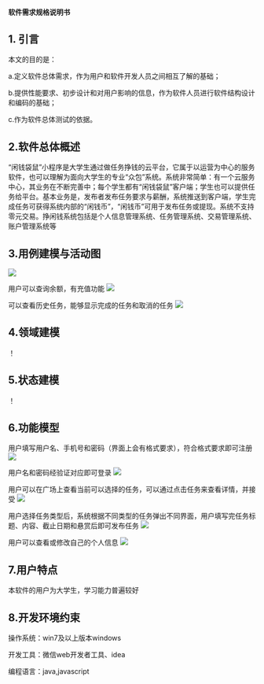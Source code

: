 #### 软件需求规格说明书

## 1.  引言

本文的目的是：

a.定义软件总体需求，作为用户和软件开发人员之间相互了解的基础；

b.提供性能要求、初步设计和对用户影响的信息，作为软件人员进行软件结构设计和编码的基础；

c.作为软件总体测试的依据。

## 2.软件总体概述

  “闲钱袋鼠”小程序是大学生通过做任务挣钱的云平台，它属于以运营为中心的服务软件，也可以理解为面向大学生的专业“众包”系统。系统非常简单：有一个云服务中心，其业务在不断完善中；每个学生都有“闲钱袋鼠”客户端；学生也可以提供任务给平台。基本业务是，发布者发布任务要求与薪酬，系统推送到客户端，学生完成任务可获得系统内部的“闲钱币”，“闲钱币”可用于发布任务或提现。系统不支持零元交易。挣闲钱系统包括是个人信息管理系统、任务管理系统、交易管理系统、账户管理系统等
  

## 3.用例建模与活动图

  ![](/images/用例图活动图.png)

用户可以查询余额，有充值功能
  ![](/images/账户管理活动图.png)
      
可以查看历史任务，能够显示完成的任务和取消的任务 
  ![](/images/任务管理活动图.png)

## 4.领域建模

  ！[](/images/领域模型.png)

## 5.状态建模

  ！[](/images/状态模型.png)

## 6.功能模型

  用户填写用户名、手机号和密码（界面上会有格式要求），符合格式要求即可注册
  ![](/images/用户注册.png)

  用户名和密码经验证对应即可登录
  ![](/images/用户登录.png)  

  用户可以在广场上查看当前可以选择的任务，可以通过点击任务来查看详情，并接受
  ![](/images/接受任务.png)    

  用户选择任务类型后，系统根据不同类型的任务弹出不同界面，用户填写完任务标题、内容、截止日期和悬赏后即可发布任务
  ![](/images/发布任务.png)

  用户可以查看或修改自己的个人信息
  ![](/images/修改个人信息.png)


## 7.用户特点
本软件的用户为大学生，学习能力普遍较好

## 8.开发环境约束

操作系统：win7及以上版本windows

开发工具：微信web开发者工具、idea

编程语言：java,javascript

